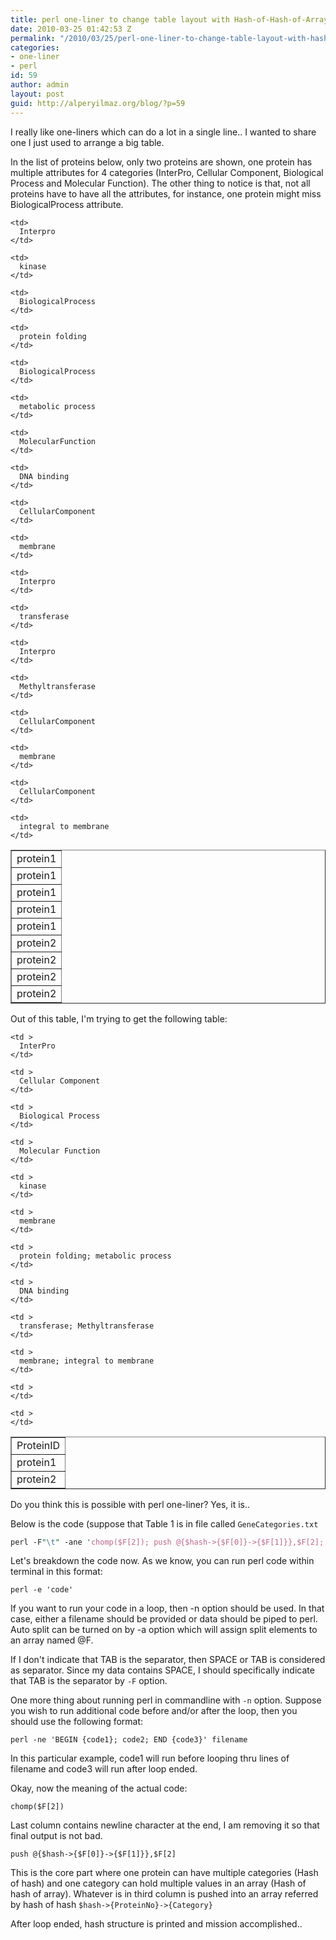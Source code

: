 ```yaml
---
title: perl one-liner to change table layout with Hash-of-Hash-of-Array
date: 2010-03-25 01:42:53 Z
permalink: "/2010/03/25/perl-one-liner-to-change-table-layout-with-hash-of-hash-of-array-5/"
categories:
- one-liner
- perl
id: 59
author: admin
layout: post
guid: http://alperyilmaz.org/blog/?p=59
---
```


I really like one-liners which can do a lot in a single line.. I wanted to share one I just used to arrange a big table.
  
In the list of proteins below, only two proteins are shown, one protein has multiple attributes for 4 categories (InterPro, Cellular Component, Biological Process and Molecular Function). The other thing to notice is that, not all proteins have to have all the attributes, for instance, one protein might miss BiologicalProcess attribute.

<table style="border-collapse: collapse;" border="1" cellpadding="2" cellspacing="2">
  <tr>
    <td>
      protein1
    </td>
    
    <td>
      Interpro
    </td>
    
    <td>
      kinase
    </td>
  </tr>
  
  <tr>
    <td>
      protein1
    </td>
    
    <td>
      BiologicalProcess
    </td>
    
    <td>
      protein folding
    </td>
  </tr>
  
  <tr>
    <td>
      protein1
    </td>
    
    <td>
      BiologicalProcess
    </td>
    
    <td>
      metabolic process
    </td>
  </tr>
  
  <tr>
    <td>
      protein1
    </td>
    
    <td>
      MolecularFunction
    </td>
    
    <td>
      DNA binding
    </td>
  </tr>
  
  <tr>
    <td>
      protein1
    </td>
    
    <td>
      CellularComponent
    </td>
    
    <td>
      membrane
    </td>
  </tr>
  
  <tr>
    <td>
      protein2
    </td>
    
    <td>
      Interpro
    </td>
    
    <td>
      transferase
    </td>
  </tr>
  
  <tr>
    <td>
      protein2
    </td>
    
    <td>
      Interpro
    </td>
    
    <td>
      Methyltransferase
    </td>
  </tr>
  
  <tr>
    <td>
      protein2
    </td>
    
    <td>
      CellularComponent
    </td>
    
    <td>
      membrane
    </td>
  </tr>
  
  <tr>
    <td>
      protein2
    </td>
    
    <td>
      CellularComponent
    </td>
    
    <td>
      integral to membrane
    </td>
  </tr>
</table>

Out of this table, I'm trying to get the following table:
  
<table style="border-collapse: collapse;" border="1" cellpadding="2" cellspacing="2">
  <tr>
    <td >
      ProteinID
    </td>
    
    <td >
      InterPro
    </td>
    
    <td >
      Cellular Component
    </td>
    
    <td >
      Biological Process
    </td>
    
    <td >
      Molecular Function
    </td>
  </tr>
  
  <tr>
    <td >
      protein1
    </td>
    
    <td >
      kinase
    </td>
    
    <td >
      membrane
    </td>
    
    <td >
      protein folding; metabolic process
    </td>
    
    <td >
      DNA binding
    </td>
  </tr>
  
  <tr>
    <td >
      protein2
    </td>
    
    <td >
      transferase; Methyltransferase
    </td>
    
    <td >
      membrane; integral to membrane
    </td>
    
    <td >
    </td>
    
    <td >
    </td>
  </tr>
</table>


Do you think this is possible with perl one-liner? Yes, it is.. 

Below is the code (suppose that Table 1 is in file called `GeneCategories.txt`

```perl
perl -F"\t" -ane 'chomp($F[2]); push @{$hash->{$F[0]}->{$F[1]}},$F[2]; END {foreach $id (sort keys %$hash){print $id,"\t"; foreach $field qw(Interpro CellularComponent BiologicalProcess MolecularFunction){print join ";",@{$hash->{$id}->{$field}}; print "\t";}; print "\n"; } }' GeneCategories.txt
```

Let's breakdown the code now. As we know, you can run perl code within terminal in this format:
  
```
perl -e 'code'
```

If you want to run your code in a loop, then -n option should be used. In that case, either a filename should be provided or data should be piped to perl. Auto split can be turned on by -a option which will assign split elements to an array named @F.
  
If I don't indicate that TAB is the separator, then SPACE or TAB is considered as separator. Since my data contains SPACE, I should specifically indicate that TAB is the separator by `-F` option.
  
One more thing about running perl in commandline with `-n` option. Suppose you wish to run additional code before and/or after the loop, then you should use the following format:

```
perl -ne 'BEGIN {code1}; code2; END {code3}' filename
```

In this particular example, code1 will run before looping thru lines of filename and code3 will run after loop ended.
  
Okay, now the meaning of the actual code:

```
chomp($F[2])
```

Last column contains newline character at the end, I am removing it so that final output is not bad.

``` 
push @{$hash->{$F[0]}->{$F[1]}},$F[2]
```

This is the core part where one protein can have multiple categories (Hash of hash) and one category can hold multiple values in an array (Hash of hash of array). Whatever is in third column is pushed into an array referred by hash of hash `$hash->{ProteinNo}->{Category}`

After loop ended, hash structure is printed and mission accomplished..
